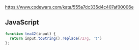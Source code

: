 https://www.codewars.com/kata/555a7dc335d4c407af00006e

## JavaScript
```js
function tea42(input) {
  return input.toString().replace(/2/g, 't')
};
```